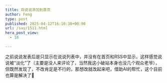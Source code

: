 ```yaml
---
title: 将说说添加到首页
author: Feng
type: post
published: 2025-04-12T16:10:38+00:00
url: /say/1511.html
hera_post_view:
  - 18

---
```

之前说说发表后是只显示在说说列表中，并没有在首页和RSS中显示，这样感觉说说被“淡化”了（主要是没人来评论了，当然我这小破站本身也没几个观众老爷），但既然发现了，不改肯定是不行的，那想改就改起来吧，借助AI的帮忙，这个目前也算是解决了🤗